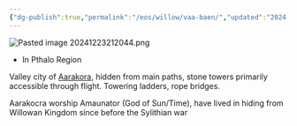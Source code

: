```yaml
---
{"dg-publish":true,"permalink":"/eos/willow/vaa-baen/","updated":"2024-12-23T21:20:47.807-05:00"}
---
```


![Pasted image 20241223212044.png](/img/user/Images/Pasted%20image%2020241223212044.png)
- In Pthalo Region

Valley city of [Aarakora](https://www.aidedd.org/dnd/monstres.php?vo=aarakocra), hidden from main paths, stone towers primarily accessible through flight. Towering ladders, rope bridges. 

Aarakocra worship Amaunator (God of Sun/Time), have lived in hiding from Willowan Kingdom since before the Sylithian war